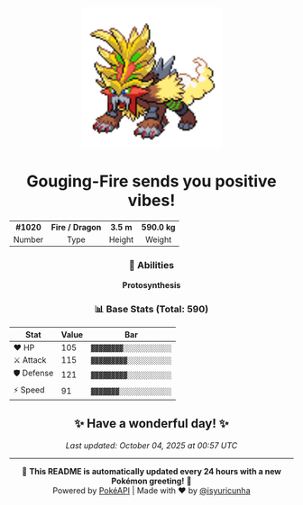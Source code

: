 <div align="center">

<img src="https://raw.githubusercontent.com/PokeAPI/sprites/master/sprites/pokemon/1020.png" width="250" height="250" alt="Gouging-Fire">

# **Gouging-Fire** sends you positive vibes!

<table>
<tr>
<td align="center"><strong>#1020</strong></td>
<td align="center"><strong>Fire / Dragon</strong></td>
<td align="center"><strong>3.5 m</strong></td>
<td align="center"><strong>590.0 kg</strong></td>
</tr>
<tr>
<td align="center">Number</td>
<td align="center">Type</td>
<td align="center">Height</td>
<td align="center">Weight</td>
</tr>
</table>

### 🎯 Abilities
**Protosynthesis**

### 📊 Base Stats (Total: 590)

| Stat | Value | Bar |
|------|-------|-----|
| ❤️ HP | 105 | `▓▓▓▓▓▓▓▓░░░░░░░░░░░░` |
| ⚔️ Attack | 115 | `▓▓▓▓▓▓▓▓▓░░░░░░░░░░░` |
| 🛡️ Defense | 121 | `▓▓▓▓▓▓▓▓▓░░░░░░░░░░░` |
| ⚡ Speed | 91 | `▓▓▓▓▓▓▓░░░░░░░░░░░░░` |

## ✨ Have a wonderful day! ✨

*Last updated: October 04, 2025 at 00:57 UTC*

---

🌟 **This README is automatically updated every 24 hours with a new Pokémon greeting!** 🌟<br>
Powered by [PokéAPI](https://pokeapi.co/) | Made with ❤️ by [@isyuricunha](https://github.com/isyuricunha)

</div>